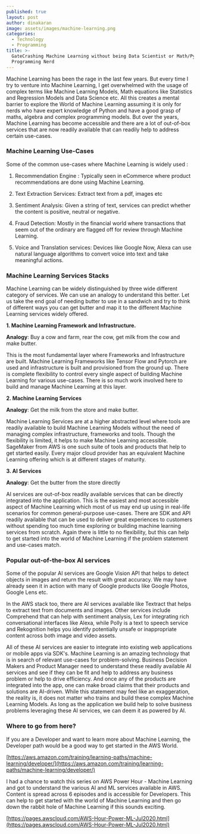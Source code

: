 ```yaml
---
published: true
layout: post
author: dinakaran
image: assets/images/machine-learning.png
categories:
  - Technology
  - Programming
title: >-
  GateCrashing Machine Learning without being Data Scientist or Math/Python
  Programming Nerd
---
```


Machine Learning has been the rage in the last few years. But every time I try to venture into Machine Learning, I get overwhelmed with the usage of complex terms like Machine Learning Models,  Math equations like Statistics and Regression Models and  Data Science etc. All this creates a mental barrier to explore the  World of Machine Learning assuming it is only for nerds who have expert knowledge of Python and have a good grasp of maths, algebra and complex programming models. But over the years, Machine Learning has become accessible and there are a lot of out-of-box services that are now readily available that can readily help to address certain use-cases.

### Machine Learning Use-Cases 

Some of the common use-cases where Machine Learning is widely used : 

1. Recommendation Engine : Typically seen in eCommerce where product recommendations are done using Machine Learning. 

2. Text Extraction Services: Extract text from a pdf, images etc

3. Sentiment Analysis: Given a string of text, services can predict whether the content is positive, neutral or negative.

4. Fraud Detection: Mostly in the financial world where transactions that seem out of the ordinary are flagged off for review through Machine Learning. 

5. Voice and  Translation services: Devices like Google Now, Alexa can use natural language algorithms to convert voice into text and take meaningful actions.

### Machine Learning Services Stacks 

Machine Learning can be widely distinguished by three wide different category of services. We can use an analogy to understand this better. Let us take the end goal of needing butter to use in a sandwich and try to think of different ways you can get butter and map it to the different Machine Learning services widely offered.  

**1. Machine Learning Framework and Infrastructure.** 

**Analogy**: Buy a cow and farm, rear the cow, get milk from the cow and make butter.

This is the most fundamental layer where Frameworks and Infrastructure are built. Machine Learning Frameworks like Tensor Flow and Pytorch are used and infrastructure is built and provisioned from the ground up. There is complete flexibility to control every single aspect of building Machine Learning for various use-cases. There is so much work involved here to build and manage Machine Learning at this layer.

**2. Machine Learning Services** 

**Analogy**: Get the milk from the store and make butter. 

Machine Learning Services are at a higher abstracted level where tools are readily available to build Machine Learning Models without the need of managing complex infrastructure, frameworks and tools. Though the flexibility is limited, it helps to make Machine Learning accessible. SageMaker from AWS is one such suite of tools and products that help to get started easily. Every major cloud provider has an equivalent Machine Learning offering which is at different stages of maturity. 

**3. AI Services** 

**Analogy**: Get the butter from the store directly 

AI services are out-of-box readily available services that can be directly integrated into the application. This is the easiest and most accessible aspect of Machine Learning which most of us may end up using in real-life scenarios for common general-purpose use-cases. There are SDK and API readily available that can be used to deliver great experiences to customers without spending too much time exploring or building machine learning services from scratch. Again there is little to no flexibility, but this can help to get started into the world of Machine Learning if the problem statement and use-cases match. 

### Popular out-of-the-box AI services

Some of the popular AI services are Google Vision API that helps to detect objects in images and return the result with great accuracy. We may have already seen it in action with many of Google products like Google Photos, Google Lens etc. 

In the AWS stack too, there are AI services available like Textract that helps to extract text from documents and images. Other services include Comprehend that can help with sentiment analysis, Lex for integrating rich conversational interfaces like Alexa, while Polly is a text to speech service and  Rekognition helps you identify potentially unsafe or inappropriate content across both image and video assets.

All of these AI services are easier to integrate into existing web applications or mobile apps via SDK's. Machine Learning is an amazing technology that is in search of relevant use-cases for problem-solving. Business Decision Makers and Product Manager need to understand these readily available AI services and see if they can be fit and help to address any business problem or help to drive efficiency. And once any of the products are integrated into the app, one can make broad claims that their products and solutions are AI-driven. While this statement may feel like an exaggeration, the reality is, it does not matter who trains and build these complex Machine Learning Models. As long as the application we build help to solve business problems leveraging these AI services, we can deem it as powered by AI.

### Where to go from here?

If you are a Developer and want to learn more about Machine Learning, the Developer path would be a good way to get started in the AWS World. 

[https://aws.amazon.com/training/learning-paths/machine-learning/developer/](https://aws.amazon.com/training/learning-paths/machine-learning/developer/)


I had a chance to watch this series on AWS Power Hour - Machine Learning and got to understand the various AI and ML services available in AWS. Content is spread across 6 episodes and is accessible for Developers. This can help to get started with the world of Machine Learning and then go down the rabbit hole of Machine Learning if this sounds exciting. 

[https://pages.awscloud.com/AWS-Hour-Power-ML-Jul2020.html](https://pages.awscloud.com/AWS-Hour-Power-ML-Jul2020.html)
